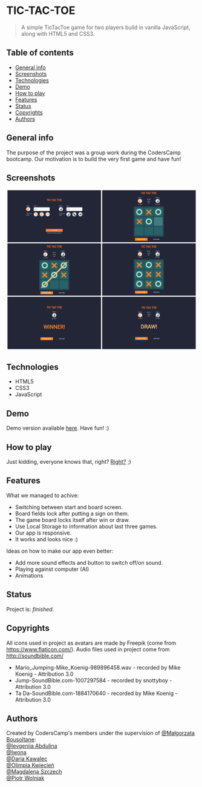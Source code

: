 # TIC-TAC-TOE
> A simple TicTacToe game for two players build in vanilla JavaScript, along with HTML5 and CSS3.

## Table of contents
* [General info](#general-info)
* [Screenshots](#screenshots)
* [Technologies](#technologies)
* [Demo](#demo)
* [How to play](#how-to-play)
* [Features](#features)
* [Status](#status)
* [Copyrights](#copyrights)
* [Authors](#authors)

## General info
The purpose of the project was a group work during the CodersCamp bootcamp. Our motivation is to build the very first game and have fun!

## Screenshots
![Screenshot](./img/screenshot.png)

## Technologies
* HTML5
* CSS3
* JavaScript

## Demo
Demo version available [here](https://dariaka.github.io/OXGame/).
Have fun! :)

## How to play
Just kidding, everyone knows that, right? [Right?](https://www.youtube.com/watch?v=ub6FIPpojoI) ;)

## Features
What we managed to achive:
* Switching between start and board screen.
* Board fields lock after putting a sign on them.
* The game board locks itself after win or draw.
* Use Local Storage to information about last three games.
* Our app is responsive.
* It works and looks nice :)

Ideas on how to make our app even better:
* Add more sound effects and button to switch off/on sound.
* Playing against computer (AI)
* Animations

## Status
Project is: _finished_.

## Copyrights
All icons used in project as avatars are made by Freepik (come from https://www.flaticon.com/).
Audio files used in project come from http://soundbible.com/
* Mario_Jumping-Mike_Koenig-989896458.wav - recorded by Mike Koenig -  Attribution 3.0
* Jump-SoundBible.com-1007297584 - recorded by snottyboy -  Attribution 3.0
* Ta Da-SoundBible.com-1884170640 - recorded by Mike Koenig -  Attribution 3.0

## Authors
Created by CodersCamp's members under the supervision of [@Małgorzata Bousoltane](https://github.com/MalgoskaBou):<br/>
[@Ievgeniia Abdulina](https://github.com/IevgeniiaAbdulina)<br/>
[@Iwona](https://github.com/Crazysh8)<br/>
[@Daria Kawalec](https://github.com/dariaka)<br/>
[@Olimpia Kwiecień](https://github.com/kvviecien)<br/>
[@Magdalena Szczech](https://github.com/magdalenaszczech)<br/>
[@Piotr Wolniak](https://github.com/PiotrWolniak)
